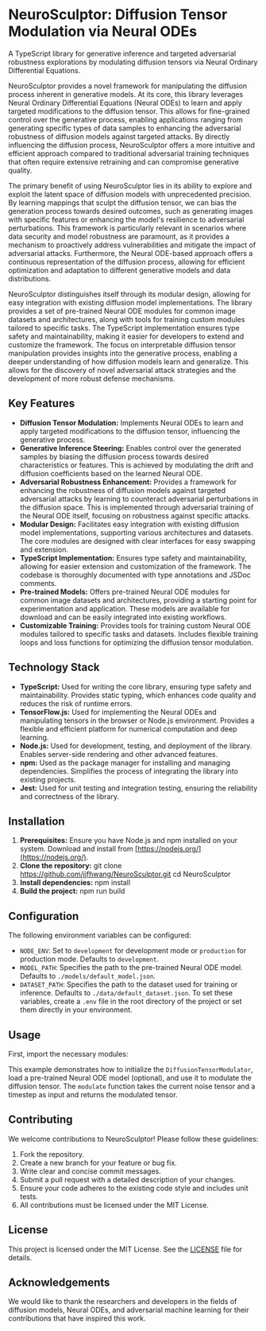 # NeuroSculptor: Diffusion Tensor Modulation via Neural ODEs

A TypeScript library for generative inference and targeted adversarial robustness explorations by modulating diffusion tensors via Neural Ordinary Differential Equations.

NeuroSculptor provides a novel framework for manipulating the diffusion process inherent in generative models. At its core, this library leverages Neural Ordinary Differential Equations (Neural ODEs) to learn and apply targeted modifications to the diffusion tensor. This allows for fine-grained control over the generative process, enabling applications ranging from generating specific types of data samples to enhancing the adversarial robustness of diffusion models against targeted attacks. By directly influencing the diffusion process, NeuroSculptor offers a more intuitive and efficient approach compared to traditional adversarial training techniques that often require extensive retraining and can compromise generative quality.

The primary benefit of using NeuroSculptor lies in its ability to explore and exploit the latent space of diffusion models with unprecedented precision. By learning mappings that sculpt the diffusion tensor, we can bias the generation process towards desired outcomes, such as generating images with specific features or enhancing the model's resilience to adversarial perturbations. This framework is particularly relevant in scenarios where data security and model robustness are paramount, as it provides a mechanism to proactively address vulnerabilities and mitigate the impact of adversarial attacks. Furthermore, the Neural ODE-based approach offers a continuous representation of the diffusion process, allowing for efficient optimization and adaptation to different generative models and data distributions.

NeuroSculptor distinguishes itself through its modular design, allowing for easy integration with existing diffusion model implementations. The library provides a set of pre-trained Neural ODE modules for common image datasets and architectures, along with tools for training custom modules tailored to specific tasks. The TypeScript implementation ensures type safety and maintainability, making it easier for developers to extend and customize the framework. The focus on interpretable diffusion tensor manipulation provides insights into the generative process, enabling a deeper understanding of how diffusion models learn and generalize. This allows for the discovery of novel adversarial attack strategies and the development of more robust defense mechanisms.

## Key Features

*   **Diffusion Tensor Modulation:** Implements Neural ODEs to learn and apply targeted modifications to the diffusion tensor, influencing the generative process.
*   **Generative Inference Steering:** Enables control over the generated samples by biasing the diffusion process towards desired characteristics or features. This is achieved by modulating the drift and diffusion coefficients based on the learned Neural ODE.
*   **Adversarial Robustness Enhancement:** Provides a framework for enhancing the robustness of diffusion models against targeted adversarial attacks by learning to counteract adversarial perturbations in the diffusion space. This is implemented through adversarial training of the Neural ODE itself, focusing on robustness against specific attacks.
*   **Modular Design:** Facilitates easy integration with existing diffusion model implementations, supporting various architectures and datasets. The core modules are designed with clear interfaces for easy swapping and extension.
*   **TypeScript Implementation:** Ensures type safety and maintainability, allowing for easier extension and customization of the framework. The codebase is thoroughly documented with type annotations and JSDoc comments.
*   **Pre-trained Models:** Offers pre-trained Neural ODE modules for common image datasets and architectures, providing a starting point for experimentation and application. These models are available for download and can be easily integrated into existing workflows.
*   **Customizable Training:** Provides tools for training custom Neural ODE modules tailored to specific tasks and datasets. Includes flexible training loops and loss functions for optimizing the diffusion tensor modulation.

## Technology Stack

*   **TypeScript:** Used for writing the core library, ensuring type safety and maintainability. Provides static typing, which enhances code quality and reduces the risk of runtime errors.
*   **TensorFlow.js:** Used for implementing the Neural ODEs and manipulating tensors in the browser or Node.js environment. Provides a flexible and efficient platform for numerical computation and deep learning.
*   **Node.js:** Used for development, testing, and deployment of the library. Enables server-side rendering and other advanced features.
*   **npm:** Used as the package manager for installing and managing dependencies. Simplifies the process of integrating the library into existing projects.
*   **Jest:** Used for unit testing and integration testing, ensuring the reliability and correctness of the library.

## Installation

1.  **Prerequisites:** Ensure you have Node.js and npm installed on your system. Download and install from [https://nodejs.org/](https://nodejs.org/).
2.  **Clone the repository:**
    git clone https://github.com/jjfhwang/NeuroSculptor.git
    cd NeuroSculptor
3.  **Install dependencies:**
    npm install
4.  **Build the project:**
    npm run build

## Configuration

The following environment variables can be configured:

*   `NODE_ENV`: Set to `development` for development mode or `production` for production mode. Defaults to `development`.
*   `MODEL_PATH`: Specifies the path to the pre-trained Neural ODE model. Defaults to `./models/default_model.json`.
*   `DATASET_PATH`: Specifies the path to the dataset used for training or inference. Defaults to `./data/default_dataset.json`.
To set these variables, create a `.env` file in the root directory of the project or set them directly in your environment.

## Usage

First, import the necessary modules:



This example demonstrates how to initialize the `DiffusionTensorModulator`, load a pre-trained Neural ODE model (optional), and use it to modulate the diffusion tensor. The `modulate` function takes the current noise tensor and a timestep as input and returns the modulated tensor.

## Contributing

We welcome contributions to NeuroSculptor! Please follow these guidelines:

1.  Fork the repository.
2.  Create a new branch for your feature or bug fix.
3.  Write clear and concise commit messages.
4.  Submit a pull request with a detailed description of your changes.
5.  Ensure your code adheres to the existing code style and includes unit tests.
6.  All contributions must be licensed under the MIT License.

## License

This project is licensed under the MIT License. See the [LICENSE](https://github.com/jjfhwang/NeuroSculptor/blob/main/LICENSE) file for details.

## Acknowledgements

We would like to thank the researchers and developers in the fields of diffusion models, Neural ODEs, and adversarial machine learning for their contributions that have inspired this work.